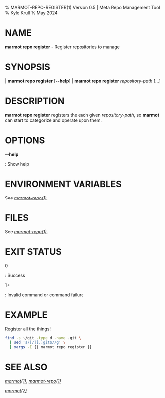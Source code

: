 % MARMOT-REPO-REGISTER(1) Version 0.5 | Meta Repo Management Tool
% Kyle Krull
% May 2024

# NAME

**marmot repo register** - Register repositories to manage

# SYNOPSIS

| **marmot repo register** [**\-\-help**]
| **marmot repo register** *repository-path* [...]

# DESCRIPTION

**marmot repo register** registers the each given *repository-path*, so **marmot** can start to
categorize and operate upon them.

# OPTIONS

**-\-help**

: Show help

# ENVIRONMENT VARIABLES

See [*marmot-repo(1)*](./marmot-repo.1.md).

# FILES

See [*marmot-repo(1)*](./marmot-repo.1.md).

# EXIT STATUS

0

: Success

1+

: Invalid command or command failure

# EXAMPLE

Register all the things!

```sh
find -s ~/git -type d -name .git \
  | sed 's/[/][.]git$//g' \
  | xargs -I {} marmot repo register {}
```

# SEE ALSO

[*marmot(1)*](./marmot.1.md), [*marmot-repo(1)*](./marmot-repo.1.md)

[*marmot(7)*](./marmot.7.md)

